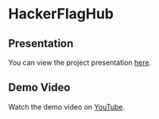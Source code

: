 # HackerFlagHub


## Presentation
You can view the project presentation [here](https://docs.google.com/presentation/d/1reyDJX0G5SeQwCXCNLga2dXf7i7GcpC5iQtHlCjYDuQ/edit?usp=sharing).

## Demo Video
Watch the demo video on [YouTube](https://youtu.be/GWu1tRpXfDs).

